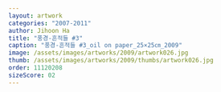 ```yaml
---
layout: artwork
categories: "2007-2011"
author: Jihoon Ha
title: "풍경-흔적들 #3"
caption: "풍경-흔적들 #3_oil on paper_25×25㎝_2009"
image: /assets/images/artworks/2009/artwork026.jpg
thumb: /assets/images/artworks/2009/thumbs/artwork026.jpg
order: 11120208
sizeScore: 02
---
```


